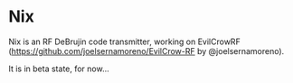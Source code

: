 # Nix
Nix is an RF DeBrujin code transmitter, working on EvilCrowRF (https://github.com/joelsernamoreno/EvilCrow-RF by @joelsernamoreno).

It is in beta state, for now...
